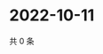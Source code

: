 # 2022-10-11

共 0 条

<!-- BEGIN WEIBO -->
<!-- 最后更新时间 Tue Oct 11 2022 16:15:15 GMT+0800 (China Standard Time) -->

<!-- END WEIBO -->
